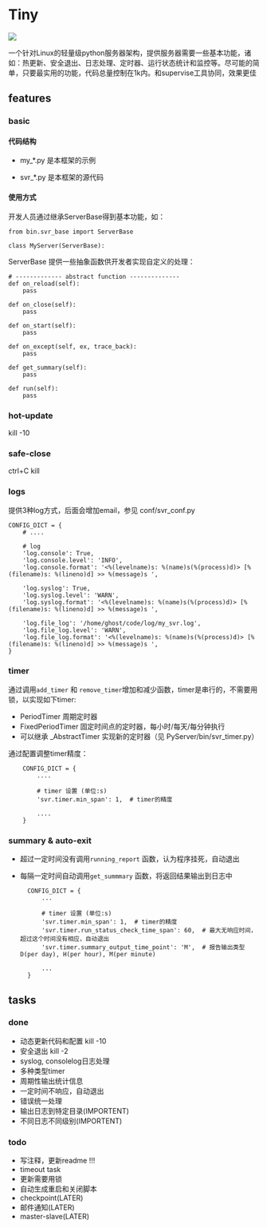 # Tiny

![](http://img0.pcgames.com.cn/pcgames/1112/13/2382339_130224659.jpg)

一个针对Linux的轻量级python服务器架构，提供服务器需要一些基本功能，诸如：热更新、安全退出、日志处理、定时器、运行状态统计和监控等。尽可能的简单，只要最实用的功能，代码总量控制在1k内。和supervise工具协同，效果更佳

## features

### basic

#### 代码结构

+ my_*.py 是本框架的示例

+ svr_*.py 是本框架的源代码


#### 使用方式

开发人员通过继承ServerBase得到基本功能，如：

    from bin.svr_base import ServerBase
    
    class MyServer(ServerBase):
    
ServerBase 提供一些抽象函数供开发者实现自定义的处理：

    # ------------- abstract function --------------
    def on_reload(self):
        pass

    def on_close(self):
        pass

    def on_start(self):
        pass

    def on_except(self, ex, trace_back):
        pass

    def get_summary(self):
        pass

    def run(self):
        pass
        


### hot-update
  kill -10
  
### safe-close
  ctrl+C
  kill

### logs

提供3种log方式，后面会增加email，参见 conf/svr_conf.py

    CONFIG_DICT = {
        # ....
    
        # log
        'log.console': True,
        'log.console.level': 'INFO',
        'log.console.format': '<%(levelname)s: %(name)s(%(process)d)> [%(filename)s: %(lineno)d] >> %(message)s ',
    
        'log.syslog': True,
        'log.syslog.level': 'WARN',
        'log.syslog.format': '<%(levelname)s: %(name)s(%(process)d)> [%(filename)s: %(lineno)d] >> %(message)s ',
    
        'log.file_log': '/home/ghost/code/log/my_svr.log',
        'log.file_log.level': 'WARN',
        'log.file_log.format': '<%(levelname)s: %(name)s(%(process)d)> [%(filename)s: %(lineno)d] >> %(message)s ',
    }


### timer

通过调用`add_timer` 和 `remove_timer`增加和减少函数，timer是串行的，不需要用锁，以实现如下timer:
+ PeriodTimer 周期定时器
+ FixedPeriodTimer 固定时间点的定时器，每小时/每天/每分钟执行
+ 可以继承 _AbstractTimer 实现新的定时器（见 PyServer/bin/svr_timer.py）


通过配置调整timer精度：

        CONFIG_DICT = {
            ....
            
            # timer 设置 (单位:s)
            'svr.timer.min_span': 1,  # timer的精度
            
            ....
        }

### summary & auto-exit

+ 超过一定时间没有调用`running_report` 函数，认为程序挂死，自动退出
+ 每隔一定时间自动调用`get_summmary` 函数，将返回结果输出到日志中


        CONFIG_DICT = {
            ...
            
            # timer 设置 (单位:s)
            'svr.timer.min_span': 1,  # timer的精度
            'svr.timer.run_status_check_time_span': 60,  # 最大无响应时间，超过这个时间没有相应，自动退出
            'svr.timer.summary_output_time_point': 'M',  # 报告输出类型 D(per day), H(per hour), M(per minute)
        
            ...
        }




## tasks

### done

+ 动态更新代码和配置 kill -10
+ 安全退出 kill -2
+ syslog, consolelog日志处理
+ 多种类型timer
+ 周期性输出统计信息
+ 一定时间不响应，自动退出
+ 错误统一处理
+ 输出日志到特定目录(IMPORTENT)
+ 不同日志不同级别(IMPORTENT)

### todo
+ 写注释，更新readme !!!
+ timeout task
+ 更新需要用锁
+ 自动生成重启和关闭脚本
+ checkpoint(LATER)
+ 邮件通知(LATER)
+ master-slave(LATER)

